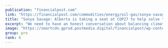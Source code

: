 ```yaml
---
publication: "financialpost.com"
link: "https://financialpost.com/commodities/energy/oil-gas/sonya-savage-alberta-cop27-energy-crisis"
title: "Sonya Savage: Alberta is taking a seat at COP27 to help solve the global energy crisis"
excerpt: "We need to have an honest conversation about balancing climate policy with energy and food security, writes Alberta's Sonya Savage. Read on."
image: "https://smartcdn.gprod.postmedia.digital/financialpost/wp-content/uploads/2022/11/sonya-savage.jpg"
group: pro
rank: 6
---
```

